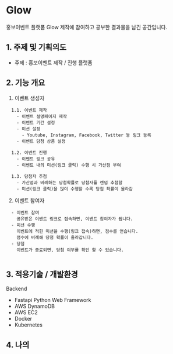 # Glow
홍보이벤트 플랫폼 Glow 제작에 참여하고 공부한 결과물을 남긴 공간입니다.
## 1. 주제 및 기획의도
- 주제 : 홍보이벤트 제작 / 진행 플랫폼

## 2. 기능 개요

1. 이벤트 생성자
```
  1.1. 이벤트 제작
    - 이벤트 설명페이지 제작
    - 이벤트 기간 설정
    - 미션 설정
      - Youtube, Instagram, Facebook, Twitter 등 링크 등록
    - 이벤트 당첨 상품 설정

  1.2. 이벤트 진행
    - 이벤트 링크 공유
    - 이벤트 내의 미션(링크 클릭) 수행 시 가산점 부여

  1.3. 당첨자 추첨
    - 가산점과 비례하는 당첨확률로 당첨자를 랜덤 추첨함
    - 미션(링크 클릭)을 많이 수행할 수록 당첨 확률이 올라감
```
2. 이벤트 참여자
```
  - 이벤트 참여
    공유받은 이벤트 링크로 접속하면, 이벤트 참여자가 됩니다.
  - 미션 수행
    이벤트에 적힌 미션을 수행(링크 접속)하면, 점수를 얻습니다.
    점수에 비례해 당첨 확률이 올라갑니다.
  - 당첨
    이벤트가 종료되면, 당첨 여부를 확인 할 수 있습니다.
  

```
## 3. 적용기술 / 개발환경
Backend   
 - Fastapi Python Web Framework
 - AWS DynamoDB
 - AWS EC2
 - Docker
 - Kubernetes

## 4. 나의 

